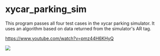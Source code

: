 # xycar_parking_sim

This program passes all four test cases in the xycar parking simulator.
It uses an algorithm based on data returned from the simulator's AR tag.

https://www.youtube.com/watch?v=pmz44H6KHyQ

![](https://imgur.com/w8WcZqd)
